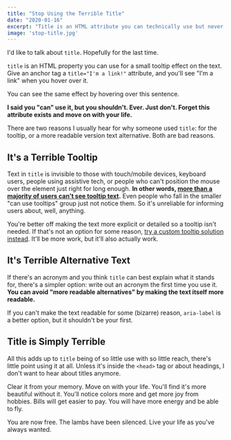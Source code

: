 ```yaml
---
title: "Stop Using the Terrible Title"
date: "2020-01-16"
excerpt: "Title is an HTML attribute you can technically use but never should. For the sake of your website, health, and future children. Escape it while you can."
image: 'stop-title.jpg'
---
```


I'd like to talk about `title`. Hopefully for the last time.

`title` is an HTML property you can use for a small tooltip effect on the text. Give an anchor tag a `title="I'm a link!"` attribute, and you'll see "I'm a link" when you hover over it.

<span title="I'm some title text!">You can see the same effect by hovering over this sentence.</span>

**I said you "can" use it, but you shouldn't. Ever. Just don't. Forget this attribute exists and move on with your life.**

There are two reasons I usually hear for why someone used `title`: for the tooltip, or a more readable version text alternative. Both are bad reasons.

## It's a Terrible Tooltip

Text in `title` is invisible to those with touch/mobile devices, keyboard users, people using assistive tech, or people who can't position the mouse over the element just right for long enough. **In other words, [more than a majority of users can't see tooltip text](https://developer.mozilla.org/en-US/docs/Web/HTML/Global_attributes/title#Accessibility_concerns).** Even people who fall in the smaller "can use tooltips" group just not notice them. So it's unreliable for informing users about, well, anything.

You're better off making the text more explicit or detailed so a tooltip isn't needed. If that's not an option for some reason, [try a custom tooltip solution instead](https://inclusive-components.design/tooltips-toggletips/). It'll be more work, but it'll also actually work.

## It's Terrible Alternative Text

If there's an acronym and you think `title` can best explain what it stands for, there's a simpler option: write out an acronym the first time you use it. **You can avoid "more readable alternatives" by making the text itself more readable.**

If you can't make the text readable for some (bizarre) reason, `aria-label` is a better option, but it shouldn't be your first.

## Title is Simply Terrible

All this adds up to `title` being of so little use with so little reach, there's little point using it at all. Unless it's inside the `<head>` tag or about headings, I don't want to hear about titles anymore.

Clear it from your memory. Move on with your life. You'll find it's more beautiful without it. You'll notice colors more and get more joy from hobbies. Bills will get easier to pay. You will have more energy and be able to fly.

You are now free. The lambs have been silenced. Live your life as you've always wanted.
